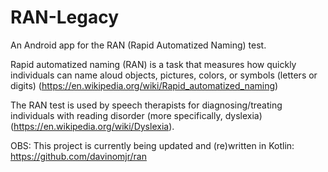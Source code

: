 # RAN-Legacy
An Android app for the RAN (Rapid Automatized Naming) test.

Rapid automatized naming (RAN) is a task that measures how quickly individuals can name aloud objects, pictures, colors, or symbols (letters or digits) (https://en.wikipedia.org/wiki/Rapid_automatized_naming)

The RAN test is used by speech therapists for diagnosing/treating individuals with reading disorder (more specifically, dyslexia) (https://en.wikipedia.org/wiki/Dyslexia).

OBS: This project is currently being updated and (re)written in Kotlin: https://github.com/davinomjr/ran
